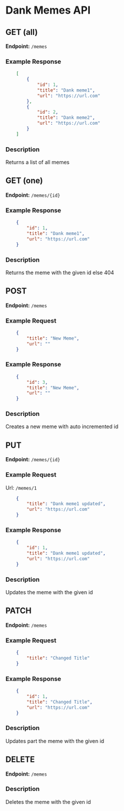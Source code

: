 # Dank Memes API

## GET (all)
**Endpoint:** `/memes`

### Example Response
```json
    [
        {
            "id": 1,
            "title": "Dank meme1",
            "url": "https://url.com" 
        },
        {
            "id": 2,
            "title": "Dank meme2",
            "url": "https://url.com"
        }
    ] 
```

### Description
Returns a list of all memes


## GET (one)
**Endpoint:** `/memes/{id}`


### Example Response
```json
    {
        "id": 1,
        "title": "Dank meme1",
        "url": "https://url.com"
    }       
```

### Description
Returns the meme with the given id else 404       


## POST
**Endpoint:** `/memes`

### Example Request
```json
    {
        "title": "New Meme",
        "url": ""
    }
```

### Example Response
```json
    {
        "id": 3,
        "title": "New Meme",
        "url": ""
    }
```

### Description
Creates a new meme with auto incremented id   

## PUT
**Endpoint:** `/memes/{id}`

### Example Request
Url: `/memes/1`
```json 
    {
        "title": "Dank meme1 updated",
        "url": "https://url.com"
    } 
```

### Example Response
```json 
    {
        "id": 1,
        "title": "Dank meme1 updated",
        "url": "https://url.com"
    } 
```

### Description
Updates the meme with the given id

## PATCH
**Endpoint:** `/memes`

### Example Request
```json 
    {
        "title": "Changed Title"
    } 
```

### Example Response
```json 
    {
        "id": 1, 
        "title": "Changed Title",
        "url": "https://url.com"
    } 
```

### Description
Updates part the meme with the given id

## DELETE
**Endpoint:** `/memes`

### Description
Deletes the meme with the given id



